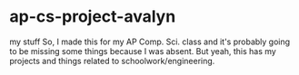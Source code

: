 # ap-cs-project-avalyn
my stuff
So, I made this for my AP Comp. Sci. class and it's probably going to be missing some things because I was absent. But yeah, this has my projects and things related to schoolwork/engineering.
